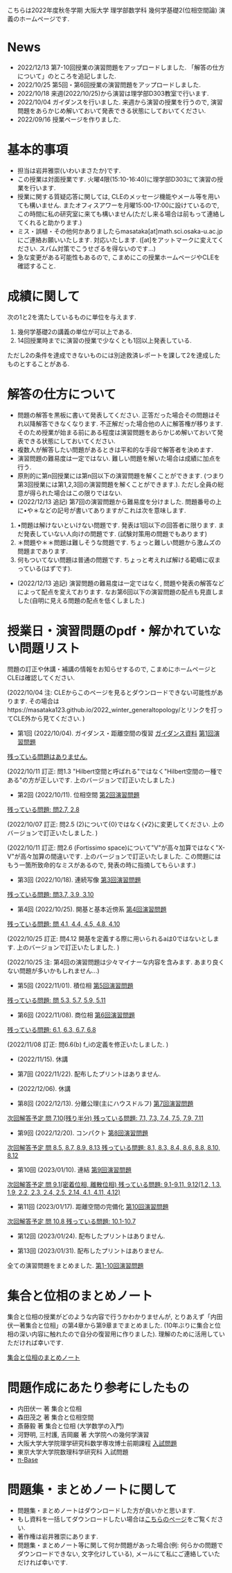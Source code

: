 

 こちらは2022年度秋冬学期 大阪大学 理学部数学科 幾何学基礎2(位相空間論) 演義のホームページです.
 
# News
- 2022/12/13 第7-10回授業の演習問題をアップロードしました. 「解答の仕方について」のところを追記しました.
- 2022/10/25 第5回・第6回授業の演習問題をアップロードしました. 
- 2022/10/18 来週(2022/10/25)から演習は理学部D303教室で行います.
- 2022/10/04 ガイダンスを行いました. 来週から演習の授業を行うので, 演習問題をあらかじめ解いておいて発表できる状態にしておいてください. 
- 2022/09/16 授業ページを作りました.


# 基本的事項

- 担当は岩井雅崇(いわいまさたか)です.
- この授業は対面授業です. 火曜4限(15:10-16:40)に理学部D303にて演習の授業を行います. 
- 授業に関する質疑応答に関しては, CLEのメッセージ機能やメール等を用いても構いません. またオフィスアワーを月曜15:00-17:00に設けているので, この時間に私の研究室に来ても構いません(ただし来る場合は前もって連絡してくれると助かります.)
- ミス・誤植・その他何かありましたらmasataka[at]math.sci.osaka-u.ac.jpにご連絡お願いいたします. 対応いたします. ([at]をアットマークに変えてください. スパム対策でこうせざるを得ないのです...)
- 急な変更がある可能性もあるので, こまめにこの授業ホームページやCLEを確認すること.


# 成績に関して
次の1と2を満たしているものに単位を与えます.

1. 幾何学基礎2の講義の単位が可以上である. 
2. 14回授業時までに演習の授業で少なくとも1回以上発表している.

ただし2の条件を達成できないものには別途救済レポートを課して2を達成したものとすることがある. 

# 解答の仕方について

- 問題の解答を黒板に書いて発表してください. 正答だった場合その問題はそれ以降解答できなくなります. 不正解だった場合他の人に解答権が移ります. そのため授業が始まる前にある程度は演習問題をあらかじめ解いておいて発表できる状態にしておいてください.
- 複数人が解答したい問題があるときは平和的な手段で解答者を決めます. 
- 演習問題の難易度は一定ではない. 難しい問題を解いた場合は成績に加点を行う. 
- 原則的に第n回授業には第n回以下の演習問題を解くことができます. (つまり第3回授業には第1,2,3回の演習問題を解くことができます.). ただし全員の総意が得られた場合はこの限りではない.
- (2022/12/13 追記) 第7回の演習問題から難易度を分けました. 問題番号の上に•や＊などの記号が書いてありますがこれは次を意味します.
1. •問題は解けないといけない問題です. 発表は1回以下の回答者に限ります. まだ発表していない人向けの問題です. (試験対策用の問題でもあります) 
2. ＊問題や＊＊問題は難しそうな問題です. ちょっと難しい問題から激ムズの問題まであります.
3. 何もついてない問題は普通の問題です. ちょっと考えれば解ける範疇に収まっている(はずです).
- (2022/12/13 追記) 演習問題の難易度は一定ではなく, 問題や発表の解答などによって配点を変えております. なお第6回以下の演習問題の配点も見直しました(自明に見える問題の配点を低くしました.)


# 授業日・演習問題のpdf・解かれていない問題リスト
問題の訂正や休講・補講の情報をお知らせするので, こまめにホームページとCLEは確認してください. 

(2022/10/04 注: CLEからこのページを見るとダウンロードできない可能性があります. その場合はhttps://masataka123.github.io/2022_winter_generaltopology/とリンクを打ってCLE外から見てください. )


- 第1回 (2022/10/04). ガイダンス・距離空間の復習
[ガイダンス資料](https://github.com/masataka123/2022_winter_generaltopology/blob/master/material/0_ガイダンス資料.pdf) 
[第1回演習問題](https://github.com/masataka123/2022_winter_generaltopology/blob/master/material/1_距離空間.pdf) 

<u>残っている問題はありません.</u>

(2022/10/11 訂正: 問1.3 "Hilbert空間と呼ばれる"ではなく"Hilbert空間の一種である"の方が正しいです. 上のバージョンで訂正いたしました.)

- 第2回 (2022/10/11). 位相空間 [第2回演習問題](https://github.com/masataka123/2022_winter_generaltopology/blob/master/material/2_位相空間.pdf) 

<u>残っている問題:  問2.7, 2.8</u>

(2022/10/07 訂正: 問2.5 (2)について{0}ではなく{√2}に変更してください. 上のバージョンで訂正いたしました. )

(2022/10/11 訂正: 問2.6 (Fortissimo space)について"V"が高々加算ではなく"X-V"が高々加算の間違いです. 上のバージョンで訂正いたしました. この問題にはもう一箇所致命的なミスがあるので, 発表の時に指摘してもらいます.)

- 第3回 (2022/10/18). 連続写像 [第3回演習問題](https://github.com/masataka123/2022_winter_generaltopology/blob/master/material/3_連続写像.pdf) 

<u>残っている問題:  問3.7, 3.9, 3.10</u>

- 第4回 (2022/10/25). 開基と基本近傍系 [第4回演習問題](https://github.com/masataka123/2022_winter_generaltopology/blob/master/material/4_開基と基本近傍系.pdf) 

 <u>残っている問題:  問 4.1, 4.4, 4.5, 4.8, 4.10</u>

(2022/10/25 訂正: 問4.12 開基を定義する際に用いられるaは0ではないとします. 上のバージョンで訂正いたしました. )

(2022/10/25 注: 第4回の演習問題は少々マイナーな内容を含みます. あまり良くない問題が多いかもしれません...)

- 第5回 (2022/11/01). 積位相 [第5回演習問題](https://github.com/masataka123/2022_winter_generaltopology/blob/master/material/5_積位相.pdf) 

<u>残っている問題:  問 5.3, 5.7, 5.9, 5.11</u>

- 第6回 (2022/11/08). 商位相 [第6回演習問題](https://github.com/masataka123/2022_winter_generaltopology/blob/master/material/6_商位相.pdf) 

 <u>残っている問題: 6.1, 6.3, 6.7, 6.8</u>

(2022/11/08 訂正: 問6.6(b) f_iの定義を修正いたしました. )

- (2022/11/15). 休講

- 第7回 (2022/11/22). 配布したプリントはありません.

- (2022/12/06). 休講

- 第8回 (2022/12/13). 分離公理(主にハウスドルフ) [第7回演習問題](https://github.com/masataka123/2022_winter_generaltopology/blob/master/material/7_分離公理.pdf) 

 <u>次回解答予定 問 7.10(残り半分) 残っている問題: 7.1, 7.3, 7.4, 7.5, 7.9, 7.11</u>
 
- 第9回 (2022/12/20). コンパクト [第8回演習問題](https://github.com/masataka123/2022_winter_generaltopology/blob/master/material/8_コンパクト.pdf) 

 <u>次回解答予定 問 8.5, 8.7, 8.9, 8.13 残っている問題: 8.1, 8.3, 8.4, 8.6, 8.8, 8.10, 8.12 </u>

- 第10回 (2023/01/10). 連結 [第9回演習問題](https://github.com/masataka123/2022_winter_generaltopology/blob/master/material/9_連結.pdf) 

 <u>次回解答予定 問 9.1(密着位相, 離散位相) 残っている問題: 9.1-9.11, 9.12(1.2, 1.3, 1.9, 2.2, 2.3, 2.4, 2.5, 2.14, 4.1, 4.11, 4.12)</u>

- 第11回 (2023/01/17). 距離空間の完備化 [第10回演習問題](https://github.com/masataka123/2022_winter_generaltopology/blob/master/material/10_距離空間の完備化.pdf) 

 <u>次回解答予定 問 10.8 残っている問題: 10.1-10.7 </u>

- 第12回 (2023/01/24). 配布したプリントはありません.

- 第13回 (2023/01/31). 配布したプリントはありません.

全ての演習問題をまとめました. [第1-10回演習問題](https://github.com/masataka123/2022_winter_generaltopology/blob/master/material/0_集合と位相問題集.pdf) 


# 集合と位相のまとめノート

集合と位相の授業がどのような内容で行うかわかりませんが, とりあえず「内田伏一著集合と位相」の第4章から第9章までまとめました. (10年ぶりに集合と位相の深い内容に触れたので自分の復習用に作りました). 理解のために活用していただければ幸いです.

[集合と位相のまとめノート](https://github.com/masataka123/2022_winter_generaltopology/blob/master/material/0_集合と位相まとめ.pdf) 


<!-- 
[集合と位相のまとめノート](https://github.com/masataka123/2022_winter_generaltopology/blob/main/material/0_授業資料.pdf) 

[第8回から第12回授業の動画](https://www.youtube.com/playlist?list=PLZDOK-K3OuvDpXKHjdAxJUy5ts6HPCeoB)
[第8回から第12回授業黒板](https://github.com/masataka123/2021_summer/blob/master/material/0_第八回から第十二回の授業黒板.pdf)
[第8回から第12回授業の資料](https://github.com/masataka123/2021_summer/blob/master/material/0_第八回から第十二回の資料.pdf)
-->

# 問題作成にあたり参考にしたもの
- 内田伏一 著 集合と位相
- 森田茂之 著 集合と位相空間
- 斎藤毅 著 集合と位相 (大学数学の入門)
- 河野明, 三村護, 吉岡巌 著 大学院への幾何学演習
- 大阪大学大学院理学研究科数学専攻博士前期課程 [入試問題](http://www.math.sci.osaka-u.ac.jp/inshi/)
- 東京大学大学院数理科学研究科 入試問題
-  [π-Base](https://topology.jdabbs.com)


# 問題集・まとめノートに関して

- 問題集・まとめノートはダウンロードした方が良いかと思います.
- もし資料を一括してダウンロードしたい場合は[こちらのページ](https://github.com/masataka123/2022_winter_generaltopology/tree/master/material)をご覧ください.
- 著作権は岩井雅崇にあります. 
- 問題集・まとめノート等に関して何か問題があった場合(例: 何らかの問題でダウンロードできない, 文字化けしている), メールにて私にご連絡していただければ幸いです.



<!-- 
# 授業動画に関して
- 動画を見る際はスピーカーで聴くことをお勧めします.(イヤホンで聴くと時々びっくりすることがあります.)
- 動画の授業はかなり早いペースで進むので, 状況に応じて一時停止等を使うことをお勧めします.
- 動画の概要欄に訂正やリンクなどを貼っていきます.
- 動画の著作権は岩井雅崇にあります.


# その他 
(2020/11/16 時点) 
 ~~のホームページ上で授業資料を見ると日本語が表示されない現象が見られます. 
おそらくgithubの方に問題があるようで, 現状で打つ手はありません. (twitterで調べてみると, 同様の現象があって困っている人がいました. slideshareでも同様の問題が生じていたこともあり, それと同じらしいです. 文字コードによる問題?)
もし何か改善策を知っている方は, メールにてご連絡していただければ幸いです.~~

# 成績の付け方の補足. 
中間レポートと期末レポートでつける予定ですが, 一応上の人にまだ確認中です.
おそらく大丈夫ですが, 急な変更もございますので, このホームページで最新情報を確認して下さい.
他にも上の人からの要請等あった場合は変更がある可能性があるので, こまめに最新情報を確認して下さい.
-->
